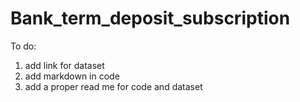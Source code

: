 # Bank_term_deposit_subscription
To do:
1. add link for dataset
2. add markdown in code
3. add a proper read me for code and dataset
